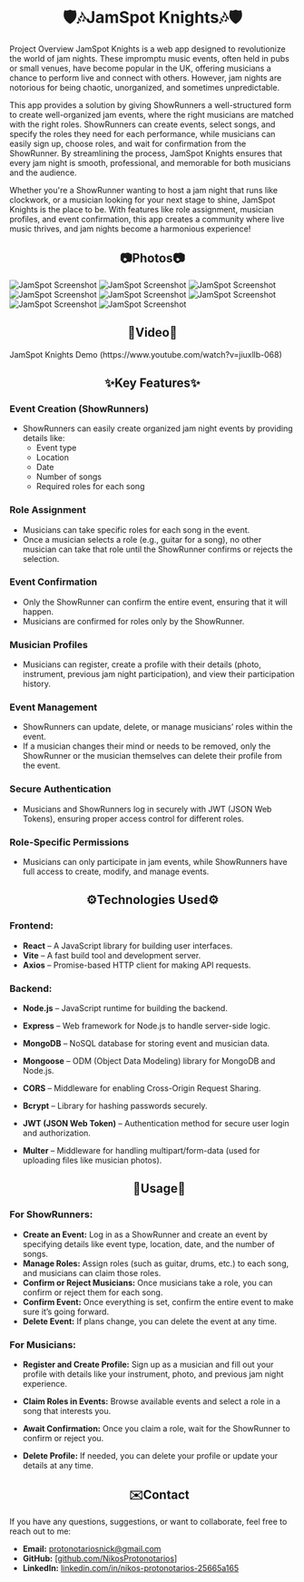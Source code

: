   <h1 align="center">🛡️🎶JamSpot Knights🎶🛡️ </h1>

Project Overview
JamSpot Knights is a web app designed to revolutionize the world of jam nights. These impromptu music events, often held in pubs or small venues, have become popular in the UK, offering musicians a chance to perform live and connect with others. However, jam nights are notorious for being chaotic, unorganized, and sometimes unpredictable.

This app provides a solution by giving ShowRunners a well-structured form to create well-organized jam events, where the right musicians are matched with the right roles. ShowRunners can create events, select songs, and specify the roles they need for each performance, while musicians can easily sign up, choose roles, and wait for confirmation from the ShowRunner. By streamlining the process, JamSpot Knights ensures that every jam night is smooth, professional, and memorable for both musicians and the audience.

Whether you're a ShowRunner wanting to host a jam night that runs like clockwork, or a musician looking for your next stage to shine, JamSpot Knights is the place to be. With features like role assignment, musician profiles, and event confirmation, this app creates a community where live music thrives, and jam nights become a harmonious experience!

<h2 align="center">📷Photos📷</h2>
<img src="https://raw.githubusercontent.com/NikosProtonotarios/Web_photos/main/jamspot1.png" alt="JamSpot Screenshot" />
<img src="https://raw.githubusercontent.com/NikosProtonotarios/Web_photos/main/jamspot4.png" alt="JamSpot Screenshot" />
<img src="https://raw.githubusercontent.com/NikosProtonotarios/Web_photos/main/jamspot5.png" alt="JamSpot Screenshot" />
<img src="https://raw.githubusercontent.com/NikosProtonotarios/Web_photos/main/jamspot2.png" alt="JamSpot Screenshot" />
<img src="https://raw.githubusercontent.com/NikosProtonotarios/Web_photos/main/jamspot7.png" alt="JamSpot Screenshot" />
<img src="https://raw.githubusercontent.com/NikosProtonotarios/Web_photos/main/jamspot9.png" alt="JamSpot Screenshot" />
<img src="https://raw.githubusercontent.com/NikosProtonotarios/Web_photos/main/jamspot8.png" alt="JamSpot Screenshot" />
<img src="https://raw.githubusercontent.com/NikosProtonotarios/Web_photos/main/jamspot6.png" alt="JamSpot Screenshot" />


  <h2 align="center">🎥Video🎥</h2>
  JamSpot Knights Demo (https://www.youtube.com/watch?v=jiuxllb-068)

  <h2 align="center">✨Key Features✨</h2>

### Event Creation (ShowRunners)
- ShowRunners can easily create organized jam night events by providing details like:
  - Event type
  - Location
  - Date
  - Number of songs
  - Required roles for each song

### Role Assignment
- Musicians can take specific roles for each song in the event.
- Once a musician selects a role (e.g., guitar for a song), no other musician can take that role until the ShowRunner confirms or rejects the selection.

### Event Confirmation
- Only the ShowRunner can confirm the entire event, ensuring that it will happen.
- Musicians are confirmed for roles only by the ShowRunner.

### Musician Profiles
- Musicians can register, create a profile with their details (photo, instrument, previous jam night participation), and view their participation history.

### Event Management
- ShowRunners can update, delete, or manage musicians’ roles within the event.
- If a musician changes their mind or needs to be removed, only the ShowRunner or the musician themselves can delete their profile from the event.

### Secure Authentication
- Musicians and ShowRunners log in securely with JWT (JSON Web Tokens), ensuring proper access control for different roles.

### Role-Specific Permissions
- Musicians can only participate in jam events, while ShowRunners have full access to create, modify, and manage events.

<h2 align="center">⚙️Technologies Used⚙️</h2>

### Frontend:
- **React** – A JavaScript library for building user interfaces.
- **Vite** – A fast build tool and development server.
- **Axios** – Promise-based HTTP client for making API requests.

### Backend:
- **Node.js** – JavaScript runtime for building the backend.
- **Express** – Web framework for Node.js to handle server-side logic.
- **MongoDB** – NoSQL database for storing event and musician data.
- **Mongoose** – ODM (Object Data Modeling) library for MongoDB and Node.js.
- **CORS** – Middleware for enabling Cross-Origin Request Sharing.
- **Bcrypt** – Library for hashing passwords securely.
- **JWT (JSON Web Token)** – Authentication method for secure user login and authorization.
- **Multer** – Middleware for handling multipart/form-data (used for uploading files like musician photos).

  <h2 align="center">🔧Usage🔧</h2>

### For ShowRunners:
- **Create an Event:** Log in as a ShowRunner and create an event by specifying details like event type, location, date, and the number of songs.
- **Manage Roles:** Assign roles (such as guitar, drums, etc.) to each song, and musicians can claim those roles.
- **Confirm or Reject Musicians:** Once musicians take a role, you can confirm or reject them for each song.
- **Confirm Event:** Once everything is set, confirm the entire event to make sure it’s going forward.
- **Delete Event:** If plans change, you can delete the event at any time.

### For Musicians:
- **Register and Create Profile:** Sign up as a musician and fill out your profile with details like your instrument, photo, and previous jam night experience.
- **Claim Roles in Events:** Browse available events and select a role in a song that interests you.
- **Await Confirmation:** Once you claim a role, wait for the ShowRunner to confirm or reject you.
- **Delete Profile:** If needed, you can delete your profile or update your details at any time.

  <h2 align="center">✉️Contact</h2>

If you have any questions, suggestions, or want to collaborate, feel free to reach out to me:

- **Email:** protonotariosnick@gmail.com
- **GitHub:** [[github.com/NikosProtonotarios](https://github.com/NikosProtonotarios)]
- **LinkedIn:** [linkedin.com/in/nikos-protonotarios-25665a165](https://www.linkedin.com/in/nikos-protonotarios-25665a165/)
